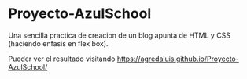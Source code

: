 # Proyecto-AzulSchool


Una sencilla practica de creacion de un blog apunta de HTML y CSS (haciendo enfasis en flex box).

Pueder ver el resultado visitando https://agredaluis.github.io/Proyecto-AzulSchool/
